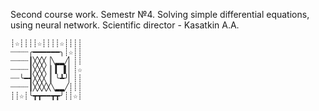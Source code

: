 Second course work. Semestr №4.
Solving simple differential equations, using neural network.
Scientific director - Kasatkin A.A.
```
┊☆┊┊┊┊☆┊┊┊┊☆┊┊┊┊
┈┈┈┈╭━━━━━━╮┊☆┊┊
┈┈┈┈┃╳╳╳▕╲▂▂╱▏┊┊
┈┈┈┈┃╳╳╳▕▏▍▕▍▏┊☆
┈┈╰━┫╳╳╳▕▏╰┻╯▏┊┊
┈┈┈┈┃╳╳╳╳╲▂▂╱┊┊┊
┊┊☆┊╰┳┳━━┳┳╯┊┊☆┊
```
